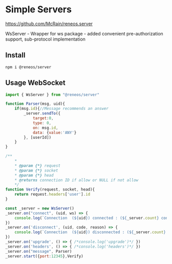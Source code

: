 # Simple Servers 
https://github.com/McRain/reneos.server

WsServer - Wrapper for ws package - added convenient pre-authorization support, sub-protocol implementation

## Install

```npm i @reneos/server```

## Usage WebSocket


```js
import { WsServer } from "@reneos/server"

function Parser(msg, uid){
    if(msg.id){//Message recommends an answer
        _server.sendTo({
            target:0,
			type: 0,
			on: msg.id,
			data: {value:'ANY'}
		}, [userId])
    }
}

/**
	* 
	* @param {*} request 
	* @param {*} socket 
	* @param {*} head 
	* @returns connection ID if allow or NULL if not allow
	*/
function Verify(request, socket, head){
    return request.headers['user'].id
}

const _server = new WsServer()
_server.on("connect", (uid, ws) => {
	console.log(`Connection  (${uid}) connected : (${_server.count} connections)`)
})
_server.on('disconnect', (uid, code, reason) => {
	console.log(`Connection  (${uid}) disconnected : (${_server.count} connections)`)
})
_server.on('upgrade', () => { /*console.log('upgrade')*/ })
_server.on('headers', () => { /*console.log('headers')*/ })
_server.on("message", Parser)
_server.start({port:12345},Verify)
```

